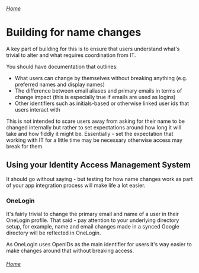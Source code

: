 ###### [Home](https://gleeblezoid.github.io/Being-Me-With-IT/)

# Building for name changes

A key part of building for this is to ensure that users understand what's trivial to alter and what requires coordination from IT.

You should have documentation that outlines:
- What users can change by themselves without breaking anything (e.g. preferred names and display names)
- The difference between email aliases and primary emails in terms of change impact (this is especially true if emails are used as logins)
- Other identifiers such as initials-based or otherwise linked user ids that users interact with

This is not intended to scare users away from asking for their name to be changed internally but rather to set expectations around how long it will take and how fiddly it might be. Essentially - set the expectation that working with IT for a little time may be necessary otherwise access may break for them.

## Using your Identity Access Management System

It should go without saying - but testing for how name changes work as part of your app integration process will make life a lot easier.

### OneLogin

It's fairly trivial to change the primary email and name of a user in their OneLogin profile. That said - pay attention to your underlying directory setup, for example, name and email changes made in a synced Google directory will be reflected in OneLogin. 

As OneLogin uses OpenIDs as the main identifier for users it's way easier to make changes around that without breaking access.


###### [Home](https://gleeblezoid.github.io/Being-Me-With-IT/)
